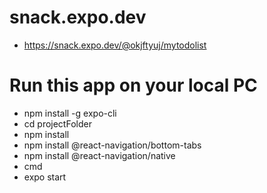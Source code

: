 # snack.expo.dev

- https://snack.expo.dev/@okjftyuj/mytodolist

# Run this app on your local PC

- npm install -g expo-cli
- cd projectFolder
- npm install
- npm install @react-navigation/bottom-tabs
- npm install @react-navigation/native
- cmd
- expo start
